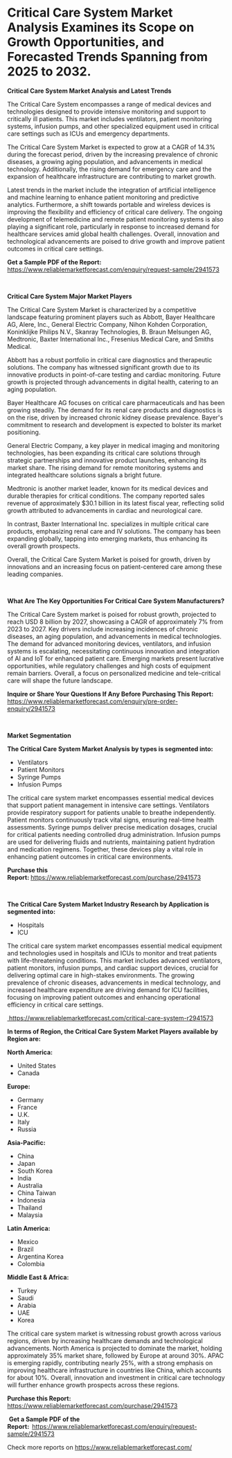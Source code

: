 <p><h1>Critical Care System Market Analysis Examines its Scope on Growth Opportunities, and Forecasted Trends Spanning from 2025 to 2032.</h1></p><p><strong>Critical Care System Market Analysis and Latest Trends</strong></p>
<p><p>The Critical Care System encompasses a range of medical devices and technologies designed to provide intensive monitoring and support to critically ill patients. This market includes ventilators, patient monitoring systems, infusion pumps, and other specialized equipment used in critical care settings such as ICUs and emergency departments. </p><p>The Critical Care System Market is expected to grow at a CAGR of 14.3% during the forecast period, driven by the increasing prevalence of chronic diseases, a growing aging population, and advancements in medical technology. Additionally, the rising demand for emergency care and the expansion of healthcare infrastructure are contributing to market growth. </p><p>Latest trends in the market include the integration of artificial intelligence and machine learning to enhance patient monitoring and predictive analytics. Furthermore, a shift towards portable and wireless devices is improving the flexibility and efficiency of critical care delivery. The ongoing development of telemedicine and remote patient monitoring systems is also playing a significant role, particularly in response to increased demand for healthcare services amid global health challenges. Overall, innovation and technological advancements are poised to drive growth and improve patient outcomes in critical care settings.</p></p>
<p><strong>Get a Sample PDF of the Report:&nbsp;</strong> <a href="https://www.reliablemarketforecast.com/enquiry/request-sample/2941573?utm_campaign=3327&utm_medium=2&utm_source=Github&utm_content=ia&utm_term=15032025&utm_id=critical-care-system">https://www.reliablemarketforecast.com/enquiry/request-sample/2941573</a></p>
<p>&nbsp;</p>
<p><strong>Critical Care System Major Market Players</strong></p>
<p><p>The Critical Care System Market is characterized by a competitive landscape featuring prominent players such as Abbott, Bayer Healthcare AG, Alere, Inc., General Electric Company, Nihon Kohden Corporation, Koninklijke Philips N.V., Skanray Technologies, B. Braun Melsungen AG, Medtronic, Baxter International Inc., Fresenius Medical Care, and Smiths Medical. </p><p>Abbott has a robust portfolio in critical care diagnostics and therapeutic solutions. The company has witnessed significant growth due to its innovative products in point-of-care testing and cardiac monitoring. Future growth is projected through advancements in digital health, catering to an aging population.</p><p>Bayer Healthcare AG focuses on critical care pharmaceuticals and has been growing steadily. The demand for its renal care products and diagnostics is on the rise, driven by increased chronic kidney disease prevalence. Bayer's commitment to research and development is expected to bolster its market positioning.</p><p>General Electric Company, a key player in medical imaging and monitoring technologies, has been expanding its critical care solutions through strategic partnerships and innovative product launches, enhancing its market share. The rising demand for remote monitoring systems and integrated healthcare solutions signals a bright future.</p><p>Medtronic is another market leader, known for its medical devices and durable therapies for critical conditions. The company reported sales revenue of approximately $30.1 billion in its latest fiscal year, reflecting solid growth attributed to advancements in cardiac and neurological care.</p><p>In contrast, Baxter International Inc. specializes in multiple critical care products, emphasizing renal care and IV solutions. The company has been expanding globally, tapping into emerging markets, thus enhancing its overall growth prospects.</p><p>Overall, the Critical Care System Market is poised for growth, driven by innovations and an increasing focus on patient-centered care among these leading companies.</p></p>
<p>&nbsp;</p>
<p><strong>What Are The Key Opportunities For Critical Care System Manufacturers?</strong></p>
<p><p>The Critical Care System market is poised for robust growth, projected to reach USD 8 billion by 2027, showcasing a CAGR of approximately 7% from 2023 to 2027. Key drivers include increasing incidences of chronic diseases, an aging population, and advancements in medical technologies. The demand for advanced monitoring devices, ventilators, and infusion systems is escalating, necessitating continuous innovation and integration of AI and IoT for enhanced patient care. Emerging markets present lucrative opportunities, while regulatory challenges and high costs of equipment remain barriers. Overall, a focus on personalized medicine and tele-critical care will shape the future landscape.</p></p>
<p><strong>Inquire or Share Your Questions If Any Before Purchasing This Report:</strong> <a href="https://www.reliablemarketforecast.com/enquiry/pre-order-enquiry/2941573?utm_campaign=3327&utm_medium=2&utm_source=Github&utm_content=ia&utm_term=15032025&utm_id=critical-care-system">https://www.reliablemarketforecast.com/enquiry/pre-order-enquiry/2941573</a></p>
<p>&nbsp;</p>
<p><strong>Market Segmentation</strong></p>
<p><strong>The Critical Care System Market Analysis by types is segmented into:</strong></p>
<p><ul><li>Ventilators</li><li>Patient Monitors</li><li>Syringe Pumps</li><li>Infusion Pumps</li></ul></p>
<p><p>The critical care system market encompasses essential medical devices that support patient management in intensive care settings. Ventilators provide respiratory support for patients unable to breathe independently. Patient monitors continuously track vital signs, ensuring real-time health assessments. Syringe pumps deliver precise medication dosages, crucial for critical patients needing controlled drug administration. Infusion pumps are used for delivering fluids and nutrients, maintaining patient hydration and medication regimens. Together, these devices play a vital role in enhancing patient outcomes in critical care environments.</p></p>
<p><strong>Purchase this Report:&nbsp;</strong><a href="https://www.reliablemarketforecast.com/purchase/2941573?utm_campaign=3327&utm_medium=2&utm_source=Github&utm_content=ia&utm_term=15032025&utm_id=critical-care-system">https://www.reliablemarketforecast.com/purchase/2941573</a></p>
<p>&nbsp;</p>
<p><strong>The Critical Care System Market Industry Research by Application is segmented into:</strong></p>
<p><ul><li>Hospitals</li><li>ICU</li></ul></p>
<p><p>The critical care system market encompasses essential medical equipment and technologies used in hospitals and ICUs to monitor and treat patients with life-threatening conditions. This market includes advanced ventilators, patient monitors, infusion pumps, and cardiac support devices, crucial for delivering optimal care in high-stakes environments. The growing prevalence of chronic diseases, advancements in medical technology, and increased healthcare expenditure are driving demand for ICU facilities, focusing on improving patient outcomes and enhancing operational efficiency in critical care settings.</p></p>
<p><a href="https://www.reliablemarketforecast.com/critical-care-system-r2941573?utm_campaign=3327&utm_medium=2&utm_source=Github&utm_content=ia&utm_term=15032025&utm_id=critical-care-system">&nbsp;https://www.reliablemarketforecast.com/critical-care-system-r2941573</a></p>
<p><strong>In terms of Region, the Critical Care System Market Players available by Region are:</strong></p>
<p>
    <p> <strong> North America: </strong>
        <ul>
            <li>United States</li>
            <li>Canada</li>
        </ul>
        </p> 
    <p> <strong> Europe: </strong>
        <ul>
            <li>Germany</li>
            <li>France</li>
            <li>U.K.</li>
            <li>Italy</li>
            <li>Russia</li>
        </ul>
        </p> 
    <p> <strong> Asia-Pacific: </strong>
        <ul>
            <li>China</li>
            <li>Japan</li>
            <li>South Korea</li>
            <li>India</li>
            <li>Australia</li>
            <li>China Taiwan</li>
            <li>Indonesia</li>
            <li>Thailand</li>
            <li>Malaysia</li>
        </ul>
        </p> 
    <p> <strong> Latin America: </strong>
        <ul>
            <li>Mexico</li>
            <li>Brazil</li>
            <li>Argentina Korea</li>
            <li>Colombia</li>
        </ul>
        </p> 
    <p> <strong> Middle East & Africa: </strong>
        <ul>
            <li>Turkey</li>
            <li>Saudi</li>
            <li>Arabia</li>
            <li>UAE</li>
            <li>Korea</li>
        </ul>
    </p>
    </p>
<p><p>The critical care system market is witnessing robust growth across various regions, driven by increasing healthcare demands and technological advancements. North America is projected to dominate the market, holding approximately 35% market share, followed by Europe at around 30%. APAC is emerging rapidly, contributing nearly 25%, with a strong emphasis on improving healthcare infrastructure in countries like China, which accounts for about 10%. Overall, innovation and investment in critical care technology will further enhance growth prospects across these regions.</p></p>
<p><strong>Purchase this Report: </strong><a href="https://www.reliablemarketforecast.com/purchase/2941573?utm_campaign=3327&utm_medium=2&utm_source=Github&utm_content=ia&utm_term=15032025&utm_id=critical-care-system">https://www.reliablemarketforecast.com/purchase/2941573</a></p>
<p>&nbsp;<strong>Get a Sample PDF of the Report:&nbsp;&nbsp;</strong><a href="https://www.reliablemarketforecast.com/enquiry/request-sample/2941573?utm_campaign=3327&utm_medium=2&utm_source=Github&utm_content=ia&utm_term=15032025&utm_id=critical-care-system">https://www.reliablemarketforecast.com/enquiry/request-sample/2941573</a></p>
<p><strong></strong></p>
<p>Check more reports on <a href="https://www.reliablemarketforecast.com/?utm_campaign=3327&utm_medium=2&utm_source=Github&utm_content=ia&utm_term=15032025&utm_id=critical-care-system">https://www.reliablemarketforecast.com/</a></p>